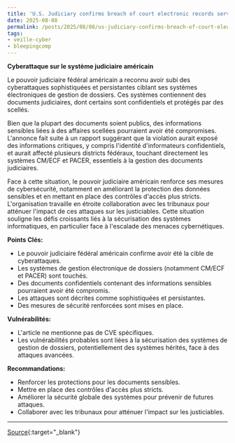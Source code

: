 ```yaml
---
title: 'U.S. Judiciary confirms breach of court electronic records service'
date: 2025-08-08
permalink: /posts/2025/08/08/us-judiciary-confirms-breach-of-court-electronic-records-service/
tags:
- veille-cyber
- bleepingcomp
---
```

**Cyberattaque sur le système judiciaire américain**

Le pouvoir judiciaire fédéral américain a reconnu avoir subi des cyberattaques sophistiquées et persistantes ciblant ses systèmes électroniques de gestion de dossiers. Ces systèmes contiennent des documents judiciaires, dont certains sont confidentiels et protégés par des scellés.

Bien que la plupart des documents soient publics, des informations sensibles liées à des affaires scellées pourraient avoir été compromises. L'annonce fait suite à un rapport suggérant que la violation aurait exposé des informations critiques, y compris l'identité d'informateurs confidentiels, et aurait affecté plusieurs districts fédéraux, touchant directement les systèmes CM/ECF et PACER, essentiels à la gestion des documents judiciaires.

Face à cette situation, le pouvoir judiciaire américain renforce ses mesures de cybersécurité, notamment en améliorant la protection des données sensibles et en mettant en place des contrôles d'accès plus stricts. L'organisation travaille en étroite collaboration avec les tribunaux pour atténuer l'impact de ces attaques sur les justiciables. Cette situation souligne les défis croissants liés à la sécurisation des systèmes informatiques, en particulier face à l'escalade des menaces cybernétiques.

**Points Clés:**
* Le pouvoir judiciaire fédéral américain confirme avoir été la cible de cyberattaques.
* Les systèmes de gestion électronique de dossiers (notamment CM/ECF et PACER) sont touchés.
* Des documents confidentiels contenant des informations sensibles pourraient avoir été compromis.
* Les attaques sont décrites comme sophistiquées et persistantes.
* Des mesures de sécurité renforcées sont mises en place.

**Vulnérabilités:**
* L'article ne mentionne pas de CVE spécifiques.
* Les vulnérabilités probables sont liées à la sécurisation des systèmes de gestion de dossiers, potentiellement des systèmes hérités, face à des attaques avancées.

**Recommandations:**
* Renforcer les protections pour les documents sensibles.
* Mettre en place des contrôles d'accès plus stricts.
* Améliorer la sécurité globale des systèmes pour prévenir de futures attaques.
* Collaborer avec les tribunaux pour atténuer l'impact sur les justiciables.

---
[Source](https://www.bleepingcomputer.com/news/security/us-judiciary-confirms-breach-of-court-electronic-records-service/){:target="_blank"}
